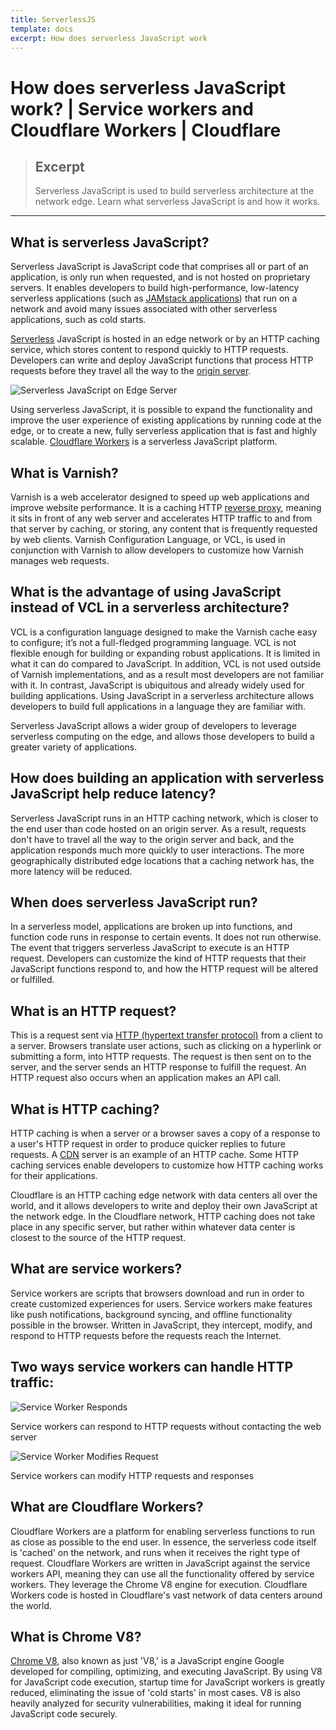 ```yaml
---
title: ServerlessJS
template: docs
excerpt: How does serverless JavaScript work
---
```


# How does serverless JavaScript work? | Service workers and Cloudflare Workers | Cloudflare

> ## Excerpt
> Serverless JavaScript is used to build serverless architecture at the network edge. Learn what serverless JavaScript is and how it works.

---
## What is serverless JavaScript?

Serverless JavaScript is JavaScript code that comprises all or part of an application, is only run when requested, and is not hosted on proprietary servers. It enables developers to build high-performance, low-latency serverless applications (such as [JAMstack applications](https://www.cloudflare.com/learning/performance/what-is-jamstack/)) that run on a network and avoid many issues associated with other serverless applications, such as cold starts.

[Serverless](https://www.cloudflare.com/learning/serverless/what-is-serverless/) JavaScript is hosted in an edge network or by an HTTP caching service, which stores content to respond quickly to HTTP requests. Developers can write and deploy JavaScript functions that process HTTP requests before they travel all the way to the [origin server](https://www.cloudflare.com/learning/cdn/glossary/origin-server/).

![Serverless JavaScript on Edge Server](https://www.cloudflare.com/img/learning/serverless/serverless-javascript/serverless-javascript-running-on-edge-server.svg "Serverless JavaScript on Edge Server")

Using serverless JavaScript, it is possible to expand the functionality and improve the user experience of existing applications by running code at the edge, or to create a new, fully serverless application that is fast and highly scalable. [Cloudflare Workers](https://www.cloudflare.com/products/cloudflare-workers/) is a serverless JavaScript platform.

## What is Varnish?

Varnish is a web accelerator designed to speed up web applications and improve website performance. It is a caching HTTP [reverse proxy](https://www.cloudflare.com/learning/cdn/glossary/reverse-proxy/), meaning it sits in front of any web server and accelerates HTTP traffic to and from that server by caching, or storing, any content that is frequently requested by web clients. Varnish Configuration Language, or VCL, is used in conjunction with Varnish to allow developers to customize how Varnish manages web requests.

## What is the advantage of using JavaScript instead of VCL in a serverless architecture?

VCL is a configuration language designed to make the Varnish cache easy to configure; it’s not a full-fledged programming language. VCL is not flexible enough for building or expanding robust applications. It is limited in what it can do compared to JavaScript. In addition, VCL is not used outside of Varnish implementations, and as a result most developers are not familiar with it. In contrast, JavaScript is ubiquitous and already widely used for building applications. Using JavaScript in a serverless architecture allows developers to build full applications in a language they are familiar with.

Serverless JavaScript allows a wider group of developers to leverage serverless computing on the edge, and allows those developers to build a greater variety of applications.

## How does building an application with serverless JavaScript help reduce latency?

Serverless JavaScript runs in an HTTP caching network, which is closer to the end user than code hosted on an origin server. As a result, requests don't have to travel all the way to the origin server and back, and the application responds much more quickly to user interactions. The more geographically distributed edge locations that a caching network has, the more latency will be reduced.

## When does serverless JavaScript run?

In a serverless model, applications are broken up into functions, and function code runs in response to certain events. It does not run otherwise. The event that triggers serverless JavaScript to execute is an HTTP request. Developers can customize the kind of HTTP requests that their JavaScript functions respond to, and how the HTTP request will be altered or fulfilled.

## What is an HTTP request?

This is a request sent via [HTTP (hypertext transfer protocol)](https://www.cloudflare.com/learning/ddos/glossary/hypertext-transfer-protocol-http/) from a client to a server. Browsers translate user actions, such as clicking on a hyperlink or submitting a form, into HTTP requests. The request is then sent on to the server, and the server sends an HTTP response to fulfill the request. An HTTP request also occurs when an application makes an API call.

## What is HTTP caching?

HTTP caching is when a server or a browser saves a copy of a response to a user's HTTP request in order to produce quicker replies to future requests. A [CDN](https://www.cloudflare.com/learning/cdn/what-is-a-cdn/) server is an example of an HTTP cache. Some HTTP caching services enable developers to customize how HTTP caching works for their applications.

Cloudflare is an HTTP caching edge network with data centers all over the world, and it allows developers to write and deploy their own JavaScript at the network edge. In the Cloudflare network, HTTP caching does not take place in any specific server, but rather within whatever data center is closest to the source of the HTTP request.

## What are service workers?

Service workers are scripts that browsers download and run in order to create customized experiences for users. Service workers make features like push notifications, background syncing, and offline functionality possible in the browser. Written in JavaScript, they intercept, modify, and respond to HTTP requests before the requests reach the Internet.

## Two ways service workers can handle HTTP traffic:

![Service Worker Responds](https://www.cloudflare.com/img/learning/serverless/serverless-javascript/service-worker-responds-http-request.svg "Service Worker Responds")

Service workers can respond to HTTP requests without contacting the web server

![Service Worker Modifies Request](https://www.cloudflare.com/img/learning/serverless/serverless-javascript/service-worker-modifies-http-request-response.svg "Service Worker Modifies Request")

Service workers can modify HTTP requests and responses

## What are Cloudflare Workers?

Cloudflare Workers are a platform for enabling serverless functions to run as close as possible to the end user. In essence, the serverless code itself is 'cached' on the network, and runs when it receives the right type of request. Cloudflare Workers are written in JavaScript against the service workers API, meaning they can use all the functionality offered by service workers. They leverage the Chrome V8 engine for execution. Cloudflare Workers code is hosted in Cloudflare's vast network of data centers around the world.

## What is Chrome V8?

[Chrome V8](https://www.cloudflare.com/learning/serverless/glossary/what-is-chrome-v8/), also known as just 'V8,' is a JavaScript engine Google developed for compiling, optimizing, and executing JavaScript. By using V8 for JavaScript code execution, startup time for JavaScript workers is greatly reduced, eliminating the issue of 'cold starts' in most cases. V8 is also heavily analyzed for security vulnerabilities, making it ideal for running JavaScript code securely.